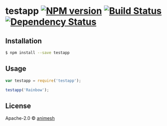 # testapp [![NPM version][npm-image]][npm-url] [![Build Status][travis-image]][travis-url] [![Dependency Status][daviddm-image]][daviddm-url]
> 

## Installation

```sh
$ npm install --save testapp
```

## Usage

```js
var testapp = require('testapp');

testapp('Rainbow');
```
## License

Apache-2.0 © [animesh]()


[npm-image]: https://badge.fury.io/js/testapp.svg
[npm-url]: https://npmjs.org/package/testapp
[travis-image]: https://travis-ci.org/animesh10/testapp.svg?branch=master
[travis-url]: https://travis-ci.org/animesh10/testapp
[daviddm-image]: https://david-dm.org/animesh10/testapp.svg?theme=shields.io
[daviddm-url]: https://david-dm.org/animesh10/testapp
